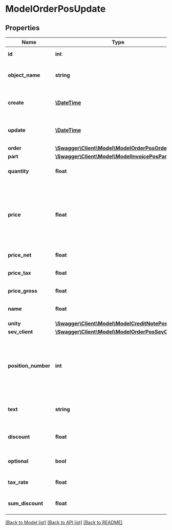 # ModelOrderPosUpdate

## Properties
Name | Type | Description | Notes
------------ | ------------- | ------------- | -------------
**id** | **int** | The order position id | [optional] 
**object_name** | **string** | The order position object name | [optional] 
**create** | [**\DateTime**](\DateTime.md) | Date of order position creation | [optional] 
**update** | [**\DateTime**](\DateTime.md) | Date of last order position update | [optional] 
**order** | [**\Swagger\Client\Model\ModelOrderPosOrder**](ModelOrderPosOrder.md) |  | [optional] 
**part** | [**\Swagger\Client\Model\ModelInvoicePosPart**](ModelInvoicePosPart.md) |  | [optional] 
**quantity** | **float** | Quantity of the article/part | [optional] 
**price** | **float** | Price of the article/part. Is either gross or net, depending on the sevDesk account setting. | [optional] 
**price_net** | **float** | Net price of the part | [optional] 
**price_tax** | **float** | Tax on the price of the part | [optional] 
**price_gross** | **float** | Gross price of the part | [optional] 
**name** | **float** | Name of the article/part. | [optional] 
**unity** | [**\Swagger\Client\Model\ModelCreditNotePosUnity**](ModelCreditNotePosUnity.md) |  | [optional] 
**sev_client** | [**\Swagger\Client\Model\ModelOrderPosSevClient**](ModelOrderPosSevClient.md) |  | [optional] 
**position_number** | **int** | Position number of your position. Can be used to order multiple positions. | [optional] 
**text** | **string** | A text describing your position. | [optional] 
**discount** | **float** | An optional discount of the position. | [optional] 
**optional** | **bool** | Defines if the position is optional. | [optional] 
**tax_rate** | **float** | Tax rate of the position. | [optional] 
**sum_discount** | **float** | Discount sum of the position | [optional] 

[[Back to Model list]](../../README.md#documentation-for-models) [[Back to API list]](../../README.md#documentation-for-api-endpoints) [[Back to README]](../../README.md)


